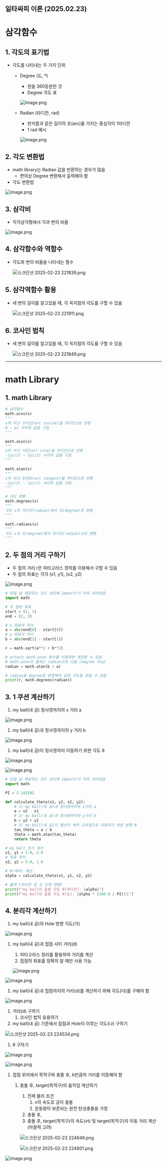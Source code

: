 ## 일타싸피 이론 (2025.02.23)

# 삼각함수

## 1. 각도의 표기법

- 각도를 나타내는 두 가지 단위
    - Degree (도, º)
        - 원을 360등분한 것
        - Degree 각도 표
        
        ![image.png](attachment:7aa34377-8ae0-40c9-8bcd-b8322069d6a2:image.png)
        
    
    - Radian (라디안, rad)
        - 반지름과 같은 길이의 호(arc)를 가지는 중심각이 1라디안
        - 1 rad 예시
        
        ![image.png](attachment:18aff8e6-e900-41e3-9379-124d61c5f756:image.png)
        

## 2. 각도 변환법

- math library는 Radian 값을 반환하는 경우가 많음
    - 편의상 Degree 변환해서  출력해야 함
- 각도 변환법

![image.png](attachment:26b9fbac-5650-47c0-961e-0ffa455c8778:image.png)

## 3. 삼각비

- 직각삼각형에서 각과 변의 비율

![image.png](attachment:299e4b8d-7c6e-43cd-a01b-085d74a0f166:image.png)

## 4. 삼각함수와 역함수

- 각도와 변의 비율을 나타내는 함수
    
    ![스크린샷 2025-02-23 221839.png](attachment:52084549-6214-4730-8781-71632c3e6d50:스크린샷_2025-02-23_221839.png)
    

## 5. 삼각역함수 활용

- 세 변의 길이를 알고있을 때, 각 꼭지점의 각도를 구할 수 있음
    
    ![스크린샷 2025-02-23 221911.png](attachment:ab930973-74b1-45cd-a9ae-f1f80c197d10:스크린샷_2025-02-23_221911.png)
    

## 6. 코사인 법칙

- 세 변의 길이를 알고있을 때, 각 꼭지점의 각도를 구할 수 있음
    
    ![스크린샷 2025-02-23 221849.png](attachment:8a0aad2d-7251-4311-8563-3fe34f941468:스크린샷_2025-02-23_221849.png)
    

---

# math Library

## 1. math Library

```python
# 삼각함수
math.acos(x)
"""
x의 아크 코사인(arc cosine)을 라디안으로 반환
0 ~ pi 사이의 값을 가짐 
"""

math.asin(x)
"""
x의 아크 사인(arc sine)을 라디안으로 반환
-(pi/2) ~ (pi/2) 사이의 값을 가짐
"""

math.atan(x)
"""
x의 아크 탄젠트(arc tangent)를 라디안으로 반환
-(pi/2) ~ (pi/2) 사이의 값을 가짐
"""

# 각도 변환
math.degrees(x)
"""
각도 x의 라디안(radian)에서 도(degree)로 변환
"""

math.radians(x)
"""
각도 x의 도(degree)에서 라디안(radian)으로 변환
"""
```

## 2. 두 점의 거리 구하기

- 두 점의 거리 r은 피타고라스 정의를 이용해서 구할 수 있음
- 두 점의 좌표는 각각 (x1, y1), (x2, y2)

![image.png](attachment:c564235c-c926-4d27-aaad-db1809c2fe14:image.png)

```python
# 당일 날 제공되는 코드 상단에 importr가 미리 되어있음
import math

# 두 점의 좌표
start = (1, 1)
end = (2, 2)

# x 좌표의 차이
a = abs(end[0] - start[0])
# y 좌표의 차이
b = abs(end[1] - start[1])

r = math.sqrt(a**2 + b**2)

# artan는 math.atan 함수를 이용하면 계산할 수 있음
# math.atan의 결과는 radian으로 나옴 (degree 아님)
radian = math.atan(b / a)

# radian을 degree로 변경해야 실제 각도를 얻을 수 있음
print(r, math.degrees(radian))
```

## 3. 1 쿠션 계산하기

1. my ball(내 공) 정사영까지의 x 거리 a

![image.png](attachment:4e2d3156-cafc-41f1-832e-15343b7ad182:image.png)

1. my ball(내 공)과 정사영까지의 y 거리 b

![image.png](attachment:e3725b9e-0ee9-4e8a-942d-ea87a21a251d:image.png)

1. my ball(내 공)이 정사영까지 이동하기 위한 각도 θ

![image.png](attachment:7950f5dd-b900-405d-be7d-f9bc79d5dea0:image.png)

![image.png](attachment:37bece1c-3930-4ecb-9563-4892707d5ce1:image.png)

```python
# 당일 날 제공되는 코드 상단에 importr가 미리 되어있음
import math

PI = 3.141592

def calculate_theta(x1, y1, x2, y2):
    # 1) my ball(내 공)과 정사영까지의 x거리 a
    a = x2 - x1
    # 2) my ball(내 공)과 정사영까지의 y거리 b
    b = y2 + y1
    # 3) my ball(내 공)이 법선과 벽의 교차점으로 이동하기 위한 방향 θ
    tan_theta = a / b
    theta = math.atan(tan_theta)
    return theta

# my ball 초기 위치
x1, y1 = 1.0, 2.0
# 목표 위치
x2, y2 = 5.0, 1.0

# θ(세타) 계산
alpha = calculate_theta(x1, y1, x2, y2)

# 출력 (라디안 및 도 단위 변환)
print(f"my ball의 출발 각도 θ(라디안): {alpha}")
print(f"my ball의 출발 각도 θ(도): {alpha * (180.0 / PI)}도")

```

## 4. 분리각 계산하기

1. my ball(내 공)의 Hole 방향 각도(가)

![image.png](attachment:d0ba8f3a-0381-4e3c-a79e-1d1a067be80c:image.png)

1. my ball(내 공)과 접점 사이 거리(d)
    1. 피타고라스 정리를 활용하여 거리를 계산
    2. 접점의 좌표를 정확히 알 때만 사용 가능
    
    ![image.png](attachment:7aaacdde-6d81-4b43-acc6-ed1469bba071:image.png)
    

![image.png](attachment:987eacd1-0459-4914-b280-e96edbbcee08:image.png)

1. my ball(내 공)과 접점까지의 거리(d)를 계산하기 위해 각도(다)를 구해야 함

![image.png](attachment:3966c45a-dcaa-4201-9e6a-37ad245bf265:image.png)

1. 거리(d) 구하기
    1. 코사인 법칙 응용하기
2. my ball(내 공) 기준에서 접점과 Hole이 이루는 각도(나) 구하기

![스크린샷 2025-02-23 224534.png](attachment:d4bf23e6-f9ef-4210-af0c-5f8c584000d2:스크린샷_2025-02-23_224534.png)

1. θ 구하기

![image.png](attachment:7c371292-9390-414f-a4de-59f5b2cd3289:image.png)

![image.png](attachment:999655f0-3c06-4c34-adde-c272e46bd024:image.png)

1. 접점 위치에서 목적구와 충돌 후, b만큼의 거리를 이동해야 함
    1. 충돌 후, target(목적구)의 움직임 계산하기
        1. 전제 물리 조건
            1. v의 속도로 공이 충돌
            2. 운동량이 보존되는 완전 탄성충돌을 가정
        2. 충돌 후, 
        3. 충돌 후, target(목적구)의 속도(vt) 및 target(목적구)의 이동 거리 계산 (마찰력 고려)
        
        ![스크린샷 2025-02-23 224846.png](attachment:e3ebfd9c-318e-4d22-945d-034af37686f7:스크린샷_2025-02-23_224846.png)
        
        ![스크린샷 2025-02-23 224801.png](attachment:52c73750-e836-4564-afae-213e5de5cb78:스크린샷_2025-02-23_224801.png)
        

![image.png](attachment:975e2af5-b4b7-475b-b2b7-d011ce0a72a8:image.png)